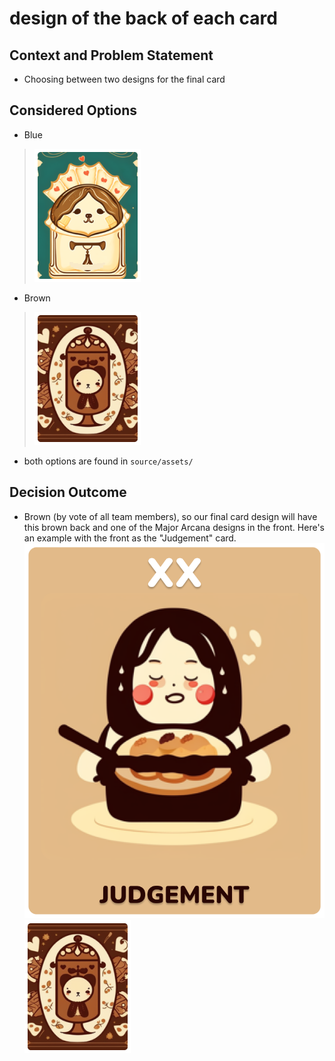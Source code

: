 # design of the back of each card
## Context and Problem Statement
* Choosing between two designs for the final card 

## Considered Options
* Blue
> ![Blue Back](../../source/assets/FinishedTarotCards/BacksideofTarotCard2.png)
* Brown
> ![Brown Back](../../source/assets/FinishedTarotCards/TarotCardBack.png)
* both options are found in `source/assets/`

## Decision Outcome
* Brown (by vote of all team members), so our final card design will have this brown back and one of the Major Arcana designs in the front. Here's an example with the front as the "Judgement" card.
![Judgement Front](../../source/assets/FinishedTarotCards/JudgementTarotCard.png)
![Brown Back](../../source/assets/FinishedTarotCards/TarotCardBack.png)
